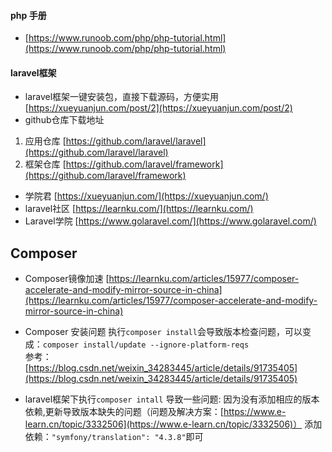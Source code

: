 #### php 手册
- [https://www.runoob.com/php/php-tutorial.html](https://www.runoob.com/php/php-tutorial.html)
#### laravel框架
- laravel框架一键安装包，直接下载源码，方便实用
[https://xueyuanjun.com/post/2](https://xueyuanjun.com/post/2)
- github仓库下载地址 
1. 应用仓库
[https://github.com/laravel/laravel](https://github.com/laravel/laravel)
2. 框架仓库
[https://github.com/laravel/framework](https://github.com/laravel/framework)

- 学院君
[https://xueyuanjun.com/](https://xueyuanjun.com/)
- laravel社区
[https://learnku.com/](https://learnku.com/)
- Laravel学院
[https://www.golaravel.com/](https://www.golaravel.com/)

## Composer
- Composer镜像加速
[https://learnku.com/articles/15977/composer-accelerate-and-modify-mirror-source-in-china](https://learnku.com/articles/15977/composer-accelerate-and-modify-mirror-source-in-china)

- Composer 安装问题
执行`composer install`会导致版本检查问题，可以变成：`composer install/update --ignore-platform-reqs`<br />
参考：
[https://blog.csdn.net/weixin_34283445/article/details/91735405](https://blog.csdn.net/weixin_34283445/article/details/91735405)

- laravel框架下执行`composer intall` 导致一些问题:
因为没有添加相应的版本依赖,更新导致版本缺失的问题（问题及解决方案：[https://www.e-learn.cn/topic/3332506](https://www.e-learn.cn/topic/3332506)）
添加依赖：`"symfony/translation": "4.3.8"`即可